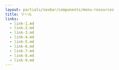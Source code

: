 ```yaml
---
layout: partials/navbar/components/menu-resources
title: ツール
links:
  - link-1.md
  - link-2.md
  - link-3.md
  - link-4.md
  - link-5.md
  - link-6.md
  - link-7.md
  - link-8.md
  - link-9.md
---
```

